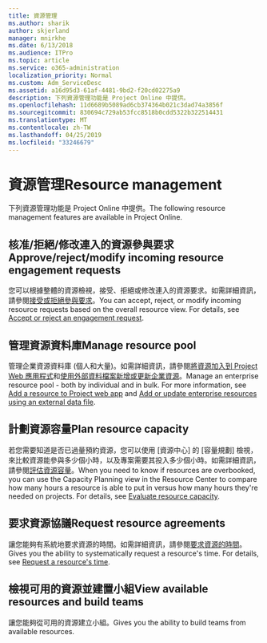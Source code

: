 ```yaml
---
title: 資源管理
ms.author: sharik
author: skjerland
manager: mnirkhe
ms.date: 6/13/2018
ms.audience: ITPro
ms.topic: article
ms.service: o365-administration
localization_priority: Normal
ms.custom: Adm_ServiceDesc
ms.assetid: a16d95d3-61af-4481-9bd2-f20cd02275a9
description: 下列資源管理功能是 Project Online 中提供。
ms.openlocfilehash: 11d6689b5089ad6cb374364b021c3dad74a3856f
ms.sourcegitcommit: 830694c729ab53fcc8518b0cdd5322b322514431
ms.translationtype: MT
ms.contentlocale: zh-TW
ms.lasthandoff: 04/25/2019
ms.locfileid: "33246679"
---
```

# <a name="resource-management"></a><span data-ttu-id="c7e5e-103">資源管理</span><span class="sxs-lookup"><span data-stu-id="c7e5e-103">Resource management</span></span>

<span data-ttu-id="c7e5e-104">下列資源管理功能是 Project Online 中提供。</span><span class="sxs-lookup"><span data-stu-id="c7e5e-104">The following resource management features are available in Project Online.</span></span>
  
## <a name="approverejectmodify-incoming-resource-engagement-requests"></a><span data-ttu-id="c7e5e-105">核准/拒絕/修改連入的資源參與要求</span><span class="sxs-lookup"><span data-stu-id="c7e5e-105">Approve/reject/modify incoming resource engagement requests</span></span>
<span data-ttu-id="c7e5e-106"><a name="bkmk_ApproveRejectModify"> </a></span><span class="sxs-lookup"><span data-stu-id="c7e5e-106"></span></span>

<span data-ttu-id="c7e5e-p101">您可以根據整體的資源檢視，接受、拒絕或修改連入的資源要求。如需詳細資訊，請參閱[接受或拒絕參與要求](http://go.microsoft.com/fwlink/?LinkID=823659&amp;clcid=0x409)。</span><span class="sxs-lookup"><span data-stu-id="c7e5e-p101">You can accept, reject, or modify incoming resource requests based on the overall resource view. For details, see [Accept or reject an engagement request](http://go.microsoft.com/fwlink/?LinkID=823659&amp;clcid=0x409).</span></span>
  
## <a name="manage-resource-pool"></a><span data-ttu-id="c7e5e-109">管理資源資料庫</span><span class="sxs-lookup"><span data-stu-id="c7e5e-109">Manage resource pool</span></span>
<span data-ttu-id="c7e5e-110"><a name="bkmk_ManageResourcePool"> </a></span><span class="sxs-lookup"><span data-stu-id="c7e5e-110"></span></span>

<span data-ttu-id="c7e5e-p102">管理企業資源資料庫 (個人和大量)。如需詳細資訊，請參閱[將資源加入到 Project Web 應用程式](http://go.microsoft.com/fwlink/?LinkID=823660&amp;clcid=0x409)和[使用外部資料檔案新增或更新企業資源](http://go.microsoft.com/fwlink/?LinkID=823661&amp;clcid=0x409)。</span><span class="sxs-lookup"><span data-stu-id="c7e5e-p102">Manage an enterprise resource pool - both by individual and in bulk. For more information, see [Add a resource to Project web app](http://go.microsoft.com/fwlink/?LinkID=823660&amp;clcid=0x409) and [Add or update enterprise resources using an external data file](http://go.microsoft.com/fwlink/?LinkID=823661&amp;clcid=0x409).</span></span>
  
## <a name="plan-resource-capacity"></a><span data-ttu-id="c7e5e-113">計劃資源容量</span><span class="sxs-lookup"><span data-stu-id="c7e5e-113">Plan resource capacity</span></span>
<span data-ttu-id="c7e5e-114"><a name="bkmk_PlanResourceCapacity"> </a></span><span class="sxs-lookup"><span data-stu-id="c7e5e-114"></span></span>

<span data-ttu-id="c7e5e-p103">若您需要知道是否已過量預約資源，您可以使用 [資源中心] 的 [容量規劃] 檢視，來比較資源能參與多少個小時，以及專案需要其投入多少個小時。如需詳細資訊，請參閱[評估資源容量](http://go.microsoft.com/fwlink/?LinkID=823662&amp;clcid=0x409)。</span><span class="sxs-lookup"><span data-stu-id="c7e5e-p103">When you need to know if resources are overbooked, you can use the Capacity Planning view in the Resource Center to compare how many hours a resource is able to put in versus how many hours they're needed on projects. For details, see [Evaluate resource capacity](http://go.microsoft.com/fwlink/?LinkID=823662&amp;clcid=0x409).</span></span>
  
## <a name="request-resource-agreements"></a><span data-ttu-id="c7e5e-117">要求資源協議</span><span class="sxs-lookup"><span data-stu-id="c7e5e-117">Request resource agreements</span></span>
<span data-ttu-id="c7e5e-118"><a name="bkmk_RequestResourceAgreements"> </a></span><span class="sxs-lookup"><span data-stu-id="c7e5e-118"></span></span>

<span data-ttu-id="c7e5e-p104">讓您能夠有系統地要求資源的時間。如需詳細資訊，請參閱[要求資源的時間](http://go.microsoft.com/fwlink/?LinkID=823663&amp;clcid=0x409)。</span><span class="sxs-lookup"><span data-stu-id="c7e5e-p104">Gives you the ability to systematically request a resource's time. For details, see [Request a resource's time](http://go.microsoft.com/fwlink/?LinkID=823663&amp;clcid=0x409).</span></span>
  
## <a name="view-available-resources-and-build-teams"></a><span data-ttu-id="c7e5e-121">檢視可用的資源並建置小組</span><span class="sxs-lookup"><span data-stu-id="c7e5e-121">View available resources and build teams</span></span>
<span data-ttu-id="c7e5e-122"><a name="bkmk_ViewAvailableResources"> </a></span><span class="sxs-lookup"><span data-stu-id="c7e5e-122"></span></span>

<span data-ttu-id="c7e5e-123">讓您能夠從可用的資源建立小組。</span><span class="sxs-lookup"><span data-stu-id="c7e5e-123">Gives you the ability to build teams from available resources.</span></span>
  

